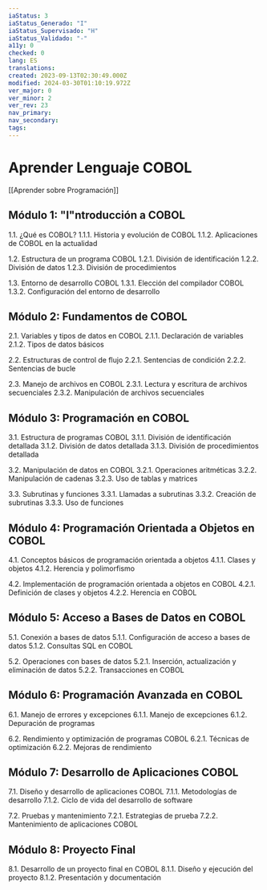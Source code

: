 ```yaml
---
iaStatus: 3
iaStatus_Generado: "I"
iaStatus_Supervisado: "H"
iaStatus_Validado: "-"
a11y: 0
checked: 0
lang: ES
translations: 
created: 2023-09-13T02:30:49.000Z
modified: 2024-03-30T01:10:19.972Z
ver_major: 0
ver_minor: 2
ver_rev: 23
nav_primary: 
nav_secondary: 
tags:
---
```

# Aprender Lenguaje COBOL

[[Aprender sobre Programación]]

## Módulo 1: "I"ntroducción a COBOL

1.1. ¿Qué es COBOL?
   1.1.1. Historia y evolución de COBOL
   1.1.2. Aplicaciones de COBOL en la actualidad

1.2. Estructura de un programa COBOL
   1.2.1. División de identificación
   1.2.2. División de datos
   1.2.3. División de procedimientos

1.3. Entorno de desarrollo COBOL
   1.3.1. Elección del compilador COBOL
   1.3.2. Configuración del entorno de desarrollo

## Módulo 2: Fundamentos de COBOL

2.1. Variables y tipos de datos en COBOL
   2.1.1. Declaración de variables
   2.1.2. Tipos de datos básicos

2.2. Estructuras de control de flujo
   2.2.1. Sentencias de condición
   2.2.2. Sentencias de bucle

2.3. Manejo de archivos en COBOL
   2.3.1. Lectura y escritura de archivos secuenciales
   2.3.2. Manipulación de archivos secuenciales

## Módulo 3: Programación en COBOL

3.1. Estructura de programas COBOL
   3.1.1. División de identificación detallada
   3.1.2. División de datos detallada
   3.1.3. División de procedimientos detallada

3.2. Manipulación de datos en COBOL
   3.2.1. Operaciones aritméticas
   3.2.2. Manipulación de cadenas
   3.2.3. Uso de tablas y matrices

3.3. Subrutinas y funciones
   3.3.1. Llamadas a subrutinas
   3.3.2. Creación de subrutinas
   3.3.3. Uso de funciones

## Módulo 4: Programación Orientada a Objetos en COBOL

4.1. Conceptos básicos de programación orientada a objetos
   4.1.1. Clases y objetos
   4.1.2. Herencia y polimorfismo

4.2. Implementación de programación orientada a objetos en COBOL
   4.2.1. Definición de clases y objetos
   4.2.2. Herencia en COBOL

## Módulo 5: Acceso a Bases de Datos en COBOL

5.1. Conexión a bases de datos
   5.1.1. Configuración de acceso a bases de datos
   5.1.2. Consultas SQL en COBOL

5.2. Operaciones con bases de datos
   5.2.1. Inserción, actualización y eliminación de datos
   5.2.2. Transacciones en COBOL

## Módulo 6: Programación Avanzada en COBOL

6.1. Manejo de errores y excepciones
   6.1.1. Manejo de excepciones
   6.1.2. Depuración de programas

6.2. Rendimiento y optimización de programas COBOL
   6.2.1. Técnicas de optimización
   6.2.2. Mejoras de rendimiento

## Módulo 7: Desarrollo de Aplicaciones COBOL

7.1. Diseño y desarrollo de aplicaciones COBOL
   7.1.1. Metodologías de desarrollo
   7.1.2. Ciclo de vida del desarrollo de software

7.2. Pruebas y mantenimiento
   7.2.1. Estrategias de prueba
   7.2.2. Mantenimiento de aplicaciones COBOL

## Módulo 8: Proyecto Final

8.1. Desarrollo de un proyecto final en COBOL
   8.1.1. Diseño y ejecución del proyecto
   8.1.2. Presentación y documentación

